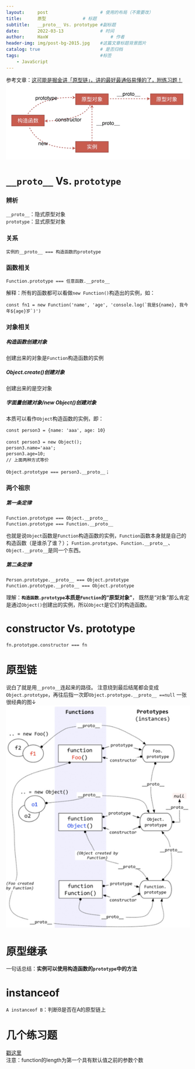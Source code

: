 ```yaml
---
layout:     post   				    # 使用的布局（不需要改）
title:      原型 				# 标题 
subtitle:   __proto__ Vs. prototype #副标题
date:       2022-03-13 				# 时间
author:     HaxW 						# 作者
header-img: img/post-bg-2015.jpg 	#这篇文章标题背景图片
catalog: true 						# 是否归档
tags:								#标签
    - JavaScript
---
```


参考文章：[这可能是掘金讲「原型链」，讲的最好最通俗易懂的了，附练习题！](https://juejin.cn/post/7007416743215759373)
![](https://github.com/Haxwwwww/Haxwwwww.github.io/blob/6770fb31099a8572679a871f149e965c154ac288/img/%E5%8E%9F%E5%9E%8B/1.png)

# `__proto__` Vs. `prototype`
### 辨析
`__proto__`：隐式原型对象  
`prototype`：显式原型对象  

### 关系
```
实例的__proto__ === 构造函数的prototype 
```
### 函数相关
```
Function.prototype === 任意函数.__proto__ 
```
解释：所有的函数都可以看做`new Function()`构造出的实例，如：
```
const fn1 = new Function('name', 'age', 'console.log(`我是${name}, 我今年${age}岁`)')
```
### 对象相关
##### 构造函数创建对象
创建出来的对象是`Function`构造函数的实例
##### Object.create()创建对象
创建出来的是空对象
##### 字面量创建对象/new Object()创建对象
本质可以看作`Object`构造函数的实例，即：
```
const person3 = {name: 'aaa', age: 10} 

const person3 = new Object(); 
person3.name='aaa'; 
person3.age=10;
// 上面两种方式等价

Object.prototype === person3.__proto__；
```
### 两个祖宗
##### 第一条定律
```
Function.prototype === Object.__proto__ 
Function.prototype === Function.__proto__
```
也就是说`Object`函数是`Function`构造函数的实例，`Function`函数本身就是自己的构造函数（是谁杀了谁？）；
`Funtion.prototype`、`Function.__proto__`、`Object.__proto__`是同一个东西。

##### 第二条定律
```
Person.prototype.__proto__ === Object.prototype
Function.prototype.__proto__ === Object.prototype
```
理解：**`构造函数.prototype`本质是`Function`的“原型对象”**， 既然是“对象”那么肯定是通过`Object()`创建出的实例，所以`Object`是它们的构造函数。

# constructor Vs. prototype
```
fn.prototype.constructor === fn
```
# 原型链
说白了就是用`__proto__`连起来的路径。 
注意绕到最后结尾都会变成`Object.prototype`，再往后指一次即`Object.prototype.__proto__ ==null`
一张很经典的图↓  
![](https://github.com/Haxwwwww/Haxwwwww.github.io/blob/6770fb31099a8572679a871f149e965c154ac288/img/%E5%8E%9F%E5%9E%8B/2.png)
# 原型继承
一句话总结：**实例可以使用构造函数的`prototype`中的方法**
# instanceof
`A instanceof B`：判断B是否在A的原型链上

# 几个练习题
[戳这里](https://juejin.cn/post/7008526225207640078)  
注意：function的length为第一个具有默认值之前的参数个数
